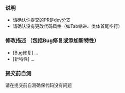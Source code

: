 ### 说明
- 请确认你提交的PR是dev分支
- 请确认没有更改代码风格（如Tab缩进、类体首尾空行）

### 修改描述 （包括Bug修复或添加新特性）
- [Bug修复] ...
- [新特性] ...

### 提交前自测
请在提交前自测确保代码没有问题